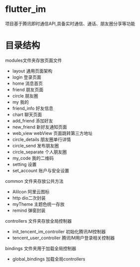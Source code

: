 # flutter_im
项目基于腾讯即时通信API,具备实时通信、通话、朋友圈分享等功能
# 目录结构
modules文件夹存放页面文件
- layout 通用页面架构
- login 登录页面 
- home 消息首页
- friend 朋友页面
- circle 朋友圈
- my 我的
- friend_info 好友信息
- chart 聊天页面
- add_friend 添加好友
- new_friend 新好友通知页面
- web_view webView 页面跳转第三方地址
- circle_details 朋友圈单行详情
- circle_send 发布朋友圈
- circle_separate 个人朋友圈
- my_code 我的二维码
- setting 设置
- set_account 账户与安全设置

common 文件夹存放公共方法
  - AliIcon 阿里云图标
  - http dio二次封装
  - myTheme 主题色统一存放
  - remind 弹窗封装

controllers 文件夹存放全局控制器
  - init_tencent_im_controller 初始化腾讯IM控制器
  - tencent_user_controller 腾讯IM用户登录相关控制器

bindings 文件夹用于加载全局控制器
  - global_bindings 加载全局controllers
